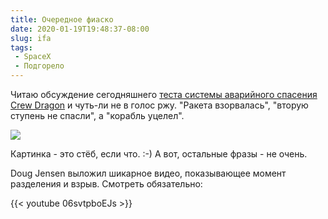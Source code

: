 ```yaml
---
title: Очередное фиаско
date: 2020-01-19T19:48:37-08:00
slug: ifa
tags:
 - SpaceX
 - Подгорело
---
```


Читаю обсуждение сегодняшнего [теста системы аварийного спасения Crew Dragon][1]
и чуть-ли не в голос ржу. "Ракета взорвалась", "вторую ступень не спасли", а
"корабль уцелел".

![](/2020/01/ifa_breaking_news.png)

Картинка - это стёб, если что. :-) А вот, остальные фразы - не очень.

Doug Jensen выложил шикарное видео, показывающее момент разделения и взрыв.
Смотреть обязательно:

{{< youtube 06svtpboEJs >}}

<!--more-->

[1]: https://www.youtube.com/watch?v=mu5Ydz34oVc
